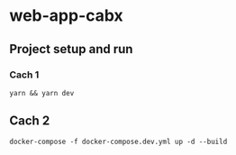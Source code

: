 # web-app-cabx

## Project setup and run

### Cach 1

```
yarn && yarn dev
```

## Cach 2

```
docker-compose -f docker-compose.dev.yml up -d --build
```
